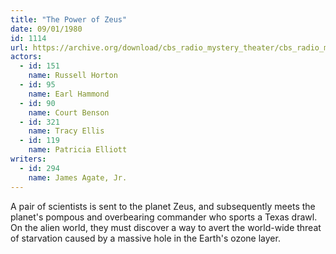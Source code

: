 ```yaml
---
title: "The Power of Zeus"
date: 09/01/1980
id: 1114
url: https://archive.org/download/cbs_radio_mystery_theater/cbs_radio_mystery_theater-1101-1150.zip/cbs_radio_mystery_theater-1101-1150%2Fcbsrmt_1114_the_power_of_zeus.mp3
actors:  
  - id: 151
    name: Russell Horton  
  - id: 95
    name: Earl Hammond  
  - id: 90
    name: Court Benson  
  - id: 321
    name: Tracy Ellis  
  - id: 119
    name: Patricia Elliott
writers:  
  - id: 294
    name: James Agate, Jr.
---
```

A pair of scientists is sent to the planet Zeus, and subsequently meets the planet's pompous and overbearing commander who sports a Texas drawl. On the alien world, they must discover a way to avert the world-wide threat of starvation caused by a massive hole in the Earth's ozone layer.
